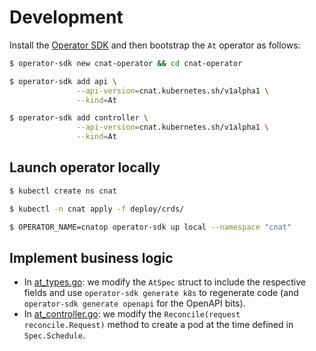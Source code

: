# Development

Install the [Operator SDK](https://github.com/operator-framework/operator-sdk#prerequisites) and then bootstrap the `At` operator as follows:

```bash
$ operator-sdk new cnat-operator && cd cnat-operator

$ operator-sdk add api \
               --api-version=cnat.kubernetes.sh/v1alpha1 \
               --kind=At

$ operator-sdk add controller \
               --api-version=cnat.kubernetes.sh/v1alpha1 \
               --kind=At  
```

## Launch operator locally

```bash
$ kubectl create ns cnat

$ kubectl -n cnat apply -f deploy/crds/

$ OPERATOR_NAME=cnatop operator-sdk up local --namespace "cnat"
```

## Implement business logic

* In [at_types.go](cnat-operator/pkg/apis/cnat/v1alpha1/at_types.go): we modify the `AtSpec` struct to include the respective fields and use `operator-sdk generate k8s` to regenerate code (and `operator-sdk generate openapi` for the OpenAPI bits).
* In [at_controller.go](cnat-operator/pkg/controller/at/at_controller.go): we modify the `Reconcile(request reconcile.Request)` method to create a pod at the time defined in `Spec.Schedule`.